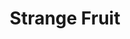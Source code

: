 ---
layout: songs
title: Strange Fruit
event: Release of Strange Fruit
category:
artist: Billie Holiday
released: 1939
type: strangefruitß
video: <iframe width="560" height="315" src="https://www.youtube.com/embed/-DGY9HvChXk" title="YouTube video player" frameborder="0" allow="accelerometer; autoplay; clipboard-write; encrypted-media; gyroscope; picture-in-picture" allowfullscreen></iframe>
description: | 
    In order to record the song, Billie Holiday had to be released from the contract from her record label as they refused to allow her to record it. 

    There have been many versions of Strange Fruit from Nina Simone, UB40, to Kanye West sampling the song on his Yeezus Album

    Billie Holiday’s version eventually sold over 1 million copies. 
    In 1999, Time magazine voted Strange Fruit the song of the Century.
lyrics: |
    Southern trees bear a strange fruit
    Blood on the leaves and blood at the root
    Black bodies swingin' in the Southern breeze
    Strange fruit hangin' from the poplar trees
    Pastoral scene of the gallant South
    The bulgin' eyes and the twisted mouth
    Scent of magnolias sweet and fresh
    Then the sudden smell of burnin' flesh
    Here is a fruit for the crows to pluck
    For the rain to gather
    For the wind to suck
    For the sun to rot
    For the tree to drop
    Here is a strange and bitter crop
---